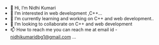 - 👋 Hi, I’m Nidhi Kumari
- 👀 I’m interested in web development ,C++...
- 🌱 I’m currently learning and working on  C++ and web development..
- 💞️ I’m looking to collaborate on C++ and web development
- 📫 How to reach me you can reach me at email id - nidhikumaridbg1@gmail.com ...

<!---
Nidhi1k/Nidhi1k is a ✨ special ✨ repository because its `README.md` (this file) appears on your GitHub profile.
You can click the Preview link to take a look at your changes.
--->
